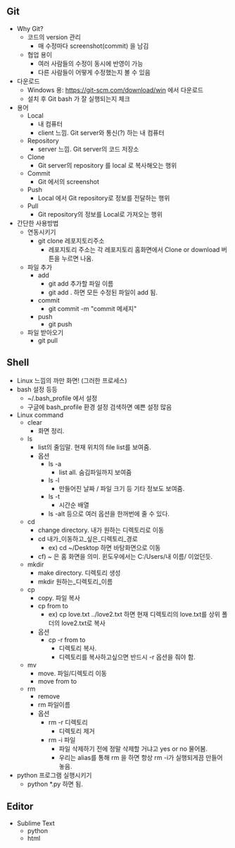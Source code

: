## Git
+ Why Git?
	- 코드의 version 관리
		- 매 수정마다 screenshot(commit) 을 남김
	- 협업 용이
		- 여러 사람들의 수정이 동시에 반영이 가능
		- 다른 사람들이 어떻게 수정했는지 볼 수 있음
+ 다운로드
	- Windows 용: https://git-scm.com/download/win 에서 다운로드
	- 설치 후 Git bash 가 잘 실행되는지 체크
+ 용어
	- Local
		- 내 컴퓨터
		- client 느낌. Git server와 통신(?) 하는 내 컴퓨터
	- Repository
		- server 느낌. Git server의 코드 저장소
	- Clone
		- Git server의 repository 를 local 로 복사해오는 행위
	- Commit
		- Git 에서의 screenshot
	- Push
		- Local 에서 Git repository로 정보를 전달하는 행위
	- Pull 
		- Git repository의 정보를 Local로 가져오는 행위 
+ 간단한 사용방법
	- 연동시키기
		- git clone 레포지토리주소
			- 레포지토리 주소는 각 레포지토리 홈화면에서 Clone or download 버튼을 누르면 나옴.
	- 파일 추가
		- add
			- git add 추가할 파일 이름
			- git add . 하면 모든 수정된 파일이 add 됨.
		- commit
			- git commit -m "commit 메세지"
		- push
			- git push
	- 파일 받아오기
		- git pull

## Shell
- Linux 느낌의 까만 화면! (그러한 프로세스)
- bash 설정 등등
	- ~/.bash_profile 에서 설정
	- 구글에 bash_profile 환경 설정 검색하면 예쁜 설정 많음
- Linux command
	- clear
		- 화면 정리.
	- ls
		- list의 줄임말. 현재 위치의 file list를 보여줌.
		- 옵션
			- ls -a
				- list all. 숨김파일까지 보여줌
			- ls -l
				- 만들어진 날짜 / 파일 크기 등 기타 정보도 보여줌. 
			- ls -t
				- 시간순 배열
			- ls -alt 등으로 여러 옵션을 한꺼번에 줄 수 있다.
	- cd
		- change directory. 내가 원하는 디렉토리로 이동
		- cd 내가_이동하고_싶은_디렉토리_경로
			- ex) cd ~/Desktop 하면 바탕화면으로 이동
		- cf) ~ 은 홈 화면을 의미. 윈도우에서는 C:/Users/내 이름/ 이었던듯.
	- mkdir
		- make directory. 디렉토리 생성
		- mkdir 원하는_디렉토리_이름
	- cp 
		- copy. 파일 복사
		- cp from to
			- ex) cp love.txt ../love2.txt 하면 현재 디렉토리의 love.txt를 상위 폴더의 love2.txt로 복사
		- 옵션
			- cp -r from to
				- 디렉토리 복사.
				- 디렉토리를 복사하고싶으면 반드시 -r 옵션을 줘야 함.
	- mv 
		- move. 파일/디렉토리 이동 
		- move from to
	- rm
		- remove
		- rm 파일이름
		- 옵션
			- rm -r 디렉토리
				- 디렉토리 제거
			- rm -i 파일
				- 파일 삭제하기 전에 정말 삭제할 거냐고 yes or no 물어봄.
				- 우리는 alias를 통해 rm 을 하면 항상 rm -i가 실행되게끔 만들어 놓음.
- python 프로그램 실행시키기
	- python *.py 하면 됨.

## Editor
- Sublime Text
	+ python
	+ html
